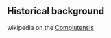 ## Historical background

wikipedia on the [Complutensis](https://en.wikipedia.org/wiki/Complutensian_Polyglot_Bible)